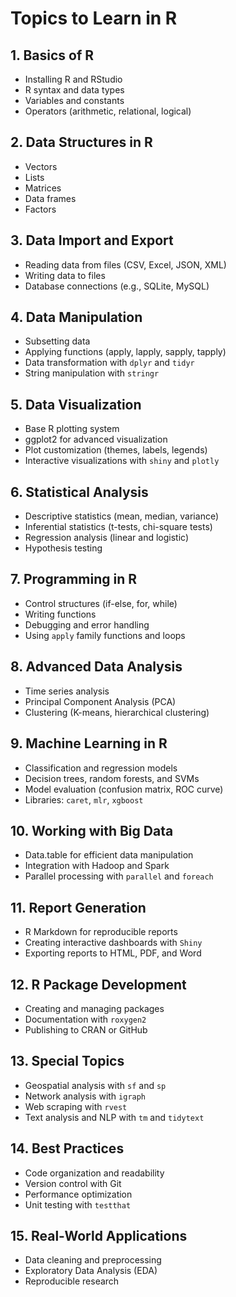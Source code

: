 # Topics to Learn in R

## 1. Basics of R
- Installing R and RStudio
- R syntax and data types
- Variables and constants
- Operators (arithmetic, relational, logical)

## 2. Data Structures in R
- Vectors
- Lists
- Matrices
- Data frames
- Factors

## 3. Data Import and Export
- Reading data from files (CSV, Excel, JSON, XML)
- Writing data to files
- Database connections (e.g., SQLite, MySQL)

## 4. Data Manipulation
- Subsetting data
- Applying functions (apply, lapply, sapply, tapply)
- Data transformation with `dplyr` and `tidyr`
- String manipulation with `stringr`

## 5. Data Visualization
- Base R plotting system
- ggplot2 for advanced visualization
- Plot customization (themes, labels, legends)
- Interactive visualizations with `shiny` and `plotly`

## 6. Statistical Analysis
- Descriptive statistics (mean, median, variance)
- Inferential statistics (t-tests, chi-square tests)
- Regression analysis (linear and logistic)
- Hypothesis testing

## 7. Programming in R
- Control structures (if-else, for, while)
- Writing functions
- Debugging and error handling
- Using `apply` family functions and loops

## 8. Advanced Data Analysis
- Time series analysis
- Principal Component Analysis (PCA)
- Clustering (K-means, hierarchical clustering)

## 9. Machine Learning in R
- Classification and regression models
- Decision trees, random forests, and SVMs
- Model evaluation (confusion matrix, ROC curve)
- Libraries: `caret`, `mlr`, `xgboost`

## 10. Working with Big Data
- Data.table for efficient data manipulation
- Integration with Hadoop and Spark
- Parallel processing with `parallel` and `foreach`

## 11. Report Generation
- R Markdown for reproducible reports
- Creating interactive dashboards with `Shiny`
- Exporting reports to HTML, PDF, and Word

## 12. R Package Development
- Creating and managing packages
- Documentation with `roxygen2`
- Publishing to CRAN or GitHub

## 13. Special Topics
- Geospatial analysis with `sf` and `sp`
- Network analysis with `igraph`
- Web scraping with `rvest`
- Text analysis and NLP with `tm` and `tidytext`

## 14. Best Practices
- Code organization and readability
- Version control with Git
- Performance optimization
- Unit testing with `testthat`

## 15. Real-World Applications
- Data cleaning and preprocessing
- Exploratory Data Analysis (EDA)
- Reproducible research